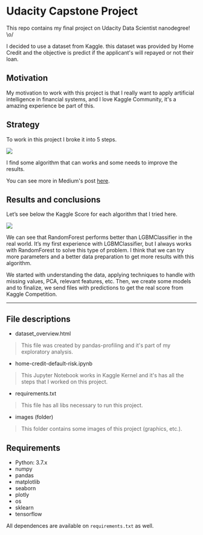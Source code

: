 # Udacity Capstone Project

This repo contains my final project on Udacity Data Scientist nanodegree! \o/

I decided to use a dataset from Kaggle. this dataset was provided by Home Credit and the objective is predict if the applicant's will repayed or not their loan.

## Motivation

My motivation to work with this project is that I really want to apply artificial intelligence in financial systems, and I love Kaggle Community, it's a amazing experience be part of this.

## Strategy 

To work in this project I broke it into 5 steps.

![](https://github.com/DougTrajano/udacity_capstone_project/blob/master/images/presentation.png)

I find some algorithm that can works and some needs to improve the results.

You can see more in Medium's post [here](https://medium.com/@dougtrajano/ia-applied-in-credit-risk-home-credit-b70412ef8f02).

## Results and conclusions

Let’s see below the Kaggle Score for each algorithm that I tried here.

![](https://miro.medium.com/max/759/1*wtQiADcUh-Q3QgqJOy5gJA.png)

We can see that RandomForest performs better than LGBMClassifier in the real world. It’s my first experience with LGBMClassifier, but I always works with RandomForest to solve this type of problem. I think that we can try more parameters and a better data preparation to get more results with this algorithm.

We started with understanding the data, applying techniques to handle with missing values, PCA, relevant features, etc. Then, we create some models and to finalize, we send files with predictions to get the real score from Kaggle Competition.

---

## File descriptions

- dataset_overview.html
> This file was created by pandas-profiling and it's part of my exploratory analysis.

- home-credit-default-risk.ipynb
> This Jupyter Notebook works in Kaggle Kernel and it's has all the steps that I worked on this project.

- requirements.txt
> This file has all libs necessary to run this project.

- images (folder)
> This folder contains some images of this project (graphics, etc.).

## Requirements

- Python: 3.7.x
- numpy
- pandas
- matplotlib
- seaborn
- plotly
- os
- sklearn
- tensorflow

All dependences are available on `requirements.txt` as well.